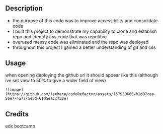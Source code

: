 # <code-refactor>

## Description

- the purpose of this code was to improve accessibility and consolidate code
- I built this project to demonstrate my capability to clone and establish repo and identify css code that was repetitve
- overused messy code was eliminated and the repo was deployed
- throughout this project I gained a better understanding of git and css

## Usage

when opening deploying the github url it should appear like this (although ive set view to 50% to give a wider field of view)

    ![image](https://github.com/ianhara/codeRefactor/assets/157930665/b1d97caa-56e7-4a77-ae3d-61daeacc735e)



## Credits

edx bootcamp
